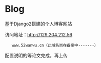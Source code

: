 # Blog
基于Django2搭建的个人博客网站

访问地址：http://129.204.212.56

       www.52wanwu.cn（此域名尚在备案中-------）
配置说明的等论文完成，再上传
